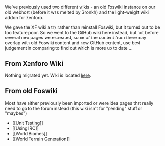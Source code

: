 We've previously used two different wikis - an old Foswiki instance on our old webhost (before it was melted by Gronkh) and the light-weight wiki addon for Xenforo.

We gave the XF wiki a try rather than reinstall Foswiki, but it turned out to be too feature poor. So we went to the GitHub wiki here instead, but not before several new pages were created, some of the content from there may overlap with old Foswiki content and new GitHub content, use best judgement in comparing to find out which is more up to date ...

## From Xenforo Wiki

Nothing migrated yet. Wiki is located [here](http://forum.movingblocks.net/wiki/index/).

## From old Foswiki

Most have either previously been imported or were idea pages that really need to go to the forum instead (this wiki isn't for "pending" stuff or "maybes")

* [[Unit Testing]]
* [[Using IRC]]
* [[World Biomes]]
* [[World Terrain Generation]]